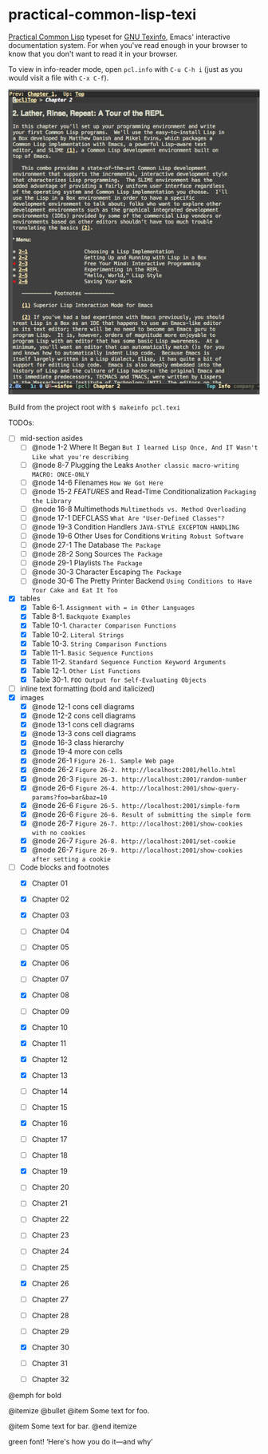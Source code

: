# practical-common-lisp-texi

[Practical Common Lisp](http://gigamonkeys.com/book/) typeset for [GNU Texinfo](https://www.gnu.org/software/texinfo/), Emacs' interactive documentation system. For when you've read enough in your browser to know that you don't want to read it in your browser.

To view in info-reader mode, open `pcl.info` with `C-u C-h i` (just as you would visit a file with `C-x C-f`).

![How It Looks](./pcl-info-screenshot.png)

Build from the project root with `$ makeinfo pcl.texi`

TODOs:
- [ ] mid-section asides
  - [ ] @node 1-2 Where It Began
    `But I learned Lisp Once, And IT Wasn't Like what you're describing`
  - [ ] @node 8-7 Plugging the Leaks
    `Another classic macro-writing MACRO: ONCE-ONLY`
  - [ ] @node 14-6 Filenames
    `How We Got Here`
  - [ ] @node 15-2 *FEATURES* and Read-Time Conditionalization
    `Packaging the Library`
  - [ ] @node 16-8 Multimethods
    `Multimethods vs. Method Overloading`
  - [ ] @node 17-1 DEFCLASS
    `What Are "User-Defined Classes"?`
  - [ ] @node 19-3 Condition Handlers
    `JAVA-STYLE EXCEPTON HANDLING`
  - [ ] @node 19-6 Other Uses for Conditions
    `Writing Robust Software`
  - [ ] @node 27-1 The Database
    `The Package`
  - [ ] @node 28-2 Song Sources
    `The Package`
  - [ ] @node 29-1 Playlists
    `The Package`
  - [ ] @node 30-3 Character Escaping
    `The Package`
  - [ ] @node 30-6 The Pretty Printer Backend
    `Using Conditions to Have Your Cake and Eat It Too`
- [X] tables
  - [X] Table 6-1.
    `Assignment with = in Other Languages`
  - [X] Table 8-1.
    `Backquote Examples`
  - [X] Table 10-1.
    `Character Comparison Functions`
  - [X] Table 10-2.
    `Literal Strings`
  - [X] Table 10-3.
    `String Comparison Functions`
  - [X] Table 11-1.
    `Basic Sequence Functions`
  - [X] Table 11-2.
    `Standard Sequence Function Keyword Arguments`
  - [X] Table 12-1.
    `Other List Functions`
  - [X] Table 30-1.
    `FOO Output for Self-Evaluating Objects`
- [ ] inline text formatting (bold and italicized)
- [X] images
  - [X] @node 12-1 cons cell diagrams
  - [X] @node 12-2 cons cell diagrams
  - [X] @node 13-1 cons cell diagrams
  - [X] @node 13-3 cons cell diagrams
  - [X] @node 16-3 class hierarchy
  - [X] @node 19-4 more con cells
  - [X] @node 26-1 `Figure 26-1. Sample Web page`
  - [X] @node 26-2 `Figure 26-2. http://localhost:2001/hello.html`
  - [X] @node 26-3 `Figure 26-3. http://localhost:2001/random-number`
  - [X] @node 26-6 `Figure 26-4. http://localhost:2001/show-query-params?foo=bar&baz=10`
  - [X] @node 26-6 `Figure 26-5. http://localhost:2001/simple-form`
  - [X] @node 26-6 `Figure 26-6. Result of submitting the simple form`
  - [X] @node 26-7 `Figure 26-7. http://localhost:2001/show-cookies with no cookies`
  - [X] @node 26-7 `Figure 26-8. http://localhost:2001/set-cookie`
  - [X] @node 26-7 `Figure 26-9. http://localhost:2001/show-cookies after setting a cookie`
- [ ] Code blocks and footnotes
  - [X] Chapter 01
  - [X] Chapter 02
  - [X] Chapter 03
  - [ ] Chapter 04
  - [ ] Chapter 05
  - [X] Chapter 06
  - [ ] Chapter 07
  - [X] Chapter 08
  - [ ] Chapter 09
  - [X] Chapter 10
  - [X] Chapter 11
  - [X] Chapter 12
  - [X] Chapter 13
  - [ ] Chapter 14
  - [ ] Chapter 15
  - [X] Chapter 16
  - [ ] Chapter 17
  - [ ] Chapter 18
  - [X] Chapter 19
  - [ ] Chapter 20
  - [ ] Chapter 21
  - [ ] Chapter 22
  - [ ] Chapter 23
  - [ ] Chapter 24
  - [ ] Chapter 25
  - [X] Chapter 26
  - [ ] Chapter 27
  - [ ] Chapter 28
  - [ ] Chapter 29
  - [X] Chapter 30
  - [ ] Chapter 31
  - [ ] Chapter 32


@emph for bold

@itemize @bullet
@item
Some text for foo.

@item
Some text
for bar.
@end itemize

green font!
‘Here's how you do it—and why’
